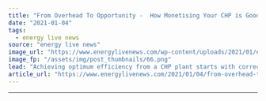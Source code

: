 ```yaml
---
title: "From Overhead To Opportunity -  How Monetising Your CHP is Good For Your Business and Good For The Grid"
date: "2021-01-04"
tags: 
  - energy live news
source: "energy live news"
image_url: "https://www.energylivenews.com/wp-content/uploads/2021/01/enel-x-article-jan-2021_shutterstock-image_720-x-412-px.png"
image_fp: "/assets/img/post_thumbnails/66.png"
lead: "Achieving optimum efficiency from a CHP plant starts with correctly sizing and specifying it to meet site demand."
article_url: "https://www.energylivenews.com/2021/01/04/from-overhead-to-opportunity-how-monetising-your-chp-is-good-for-your-business-and-good-for-the-grid/"
---
```


---
